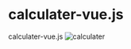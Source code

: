 # calculater-vue.js
calculater-vue.js
![calculater](https://user-images.githubusercontent.com/78081222/122208140-309f9080-ceb8-11eb-8982-8773e9de9aff.PNG)

